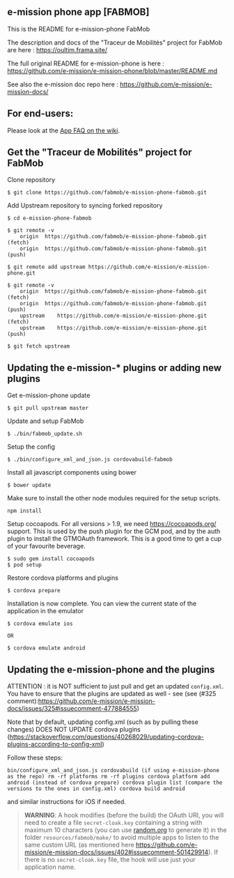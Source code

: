 e-mission phone app [FABMOB]
--------------------

This is the README for e-mission-phone FabMob

The description and docs of the "Traceur de Mobilités" project for FabMob are here : https://oultim.frama.site/

The full original README for e-mission-phone is here : https://github.com/e-mission/e-mission-phone/blob/master/README.md

See also the e-mission doc repo here : https://github.com/e-mission/e-mission-docs/

For end-users:
---
Please look at the [App FAQ on the wiki](https://github.com/fabmob/e-mission-phone-fabmob/wiki).

Get the "Traceur de Mobilités" project for FabMob
---

Clone repository

```
$ git clone https://github.com/fabmob/e-mission-phone-fabmob.git
```

Add Upstream repository to syncing forked repository
```
$ cd e-mission-phone-fabmob

$ git remote -v
	origin	https://github.com/fabmob/e-mission-phone-fabmob.git (fetch)
	origin	https://github.com/fabmob/e-mission-phone-fabmob.git (push)

$ git remote add upstream https://github.com/e-mission/e-mission-phone.git

$ git remote -v
	origin	https://github.com/fabmob/e-mission-phone-fabmob.git (fetch)
	origin	https://github.com/fabmob/e-mission-phone-fabmob.git (push)
	upstream	https://github.com/e-mission/e-mission-phone.git (fetch)
	upstream	https://github.com/e-mission/e-mission-phone.git (push)

$ git fetch upstream
```

Updating the e-mission-\* plugins or adding new plugins
---

Get e-mission-phone update

```
$ git pull upstream master
```

Update and setup FabMob
```
$ ./bin/fabmob_update.sh
```

Setup the config

```
$ ./bin/configure_xml_and_json.js cordovabuild-fabmob
```

Install all javascript components using bower

```
$ bower update
```

Make sure to install the other node modules required for the setup scripts.

```
npm install
```

Setup cocoapods. For all versions > 1.9, we need https://cocoapods.org/ support. This is used by the push plugin for the GCM pod, and by the auth plugin to install the GTMOAuth framework. This is a good time to get a cup of your favourite beverage.

```
$ sudo gem install cocoapods
$ pod setup
```

Restore cordova platforms and plugins

```
$ cordova prepare
```

Installation is now complete. You can view the current state of the application in the emulator

    $ cordova emulate ios

    OR

    $ cordova emulate android

Updating the e-mission-phone and the plugins
---

ATTENTION : it is NOT sufficient to just pull and get an updated `config.xml`. You have to ensure that the plugins are updated as well - see (see (#325 comment):https://github.com/e-mission/e-mission-docs/issues/325#issuecomment-477884555)

Note that by default, updating config.xml (such as by pulling these changes) DOES NOT UPDATE cordova plugins (https://stackoverflow.com/questions/40268029/updating-cordova-plugins-according-to-config-xml)

Follow these steps:

`bin/configure_xml_and_json.js cordovabuild (if using e-mission-phone as the repo)
rm -rf platforms
rm -rf plugins
cordova platform add android (instead of cordova prepare)
cordova plugin list (compare the versions to the ones in config.xml)
cordova build android`

and similar instructions for iOS if needed.

> **WARNING**: A hook modifies (before the build) the OAuth URI, you will need to create a file `secret-cloak.key` containing a string with maximum 10 characters (you can use [random.org](https://www.random.org/strings/?num=10&len=10&digits=on&upperalpha=on&loweralpha=on&unique=on&format=html&rnd=new) to generate it) in the folder `resources/fabmob/make/` to avoid multiple apps to listen to the same custom URL (as mentioned here https://github.com/e-mission/e-mission-docs/issues/402#issuecomment-501429914). If there is no `secret-cloak.key` file, the hook will use just your application name.